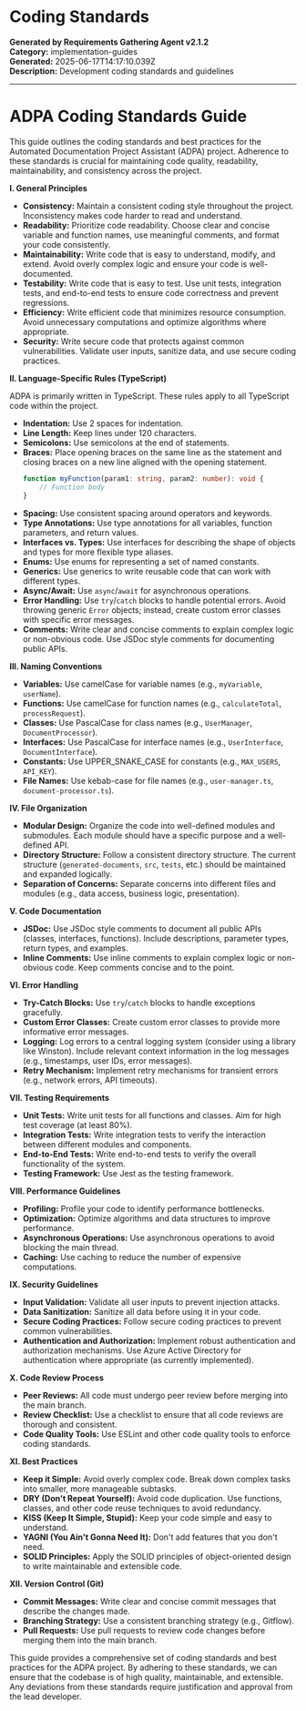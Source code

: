 # Coding Standards

**Generated by Requirements Gathering Agent v2.1.2**  
**Category:** implementation-guides  
**Generated:** 2025-06-17T14:17:10.039Z  
**Description:** Development coding standards and guidelines

---

# ADPA Coding Standards Guide

This guide outlines the coding standards and best practices for the Automated Documentation Project Assistant (ADPA) project.  Adherence to these standards is crucial for maintaining code quality, readability, maintainability, and consistency across the project.

**I. General Principles**

* **Consistency:** Maintain a consistent coding style throughout the project.  Inconsistency makes code harder to read and understand.
* **Readability:** Prioritize code readability.  Choose clear and concise variable and function names, use meaningful comments, and format your code consistently.
* **Maintainability:** Write code that is easy to understand, modify, and extend.  Avoid overly complex logic and ensure your code is well-documented.
* **Testability:** Write code that is easy to test.  Use unit tests, integration tests, and end-to-end tests to ensure code correctness and prevent regressions.
* **Efficiency:** Write efficient code that minimizes resource consumption.  Avoid unnecessary computations and optimize algorithms where appropriate.
* **Security:** Write secure code that protects against common vulnerabilities.  Validate user inputs, sanitize data, and use secure coding practices.


**II. Language-Specific Rules (TypeScript)**

ADPA is primarily written in TypeScript.  These rules apply to all TypeScript code within the project.

* **Indentation:** Use 2 spaces for indentation.
* **Line Length:** Keep lines under 120 characters.
* **Semicolons:** Use semicolons at the end of statements.
* **Braces:** Place opening braces on the same line as the statement and closing braces on a new line aligned with the opening statement.
    ```typescript
    function myFunction(param1: string, param2: number): void {
        // Function body
    }
    ```
* **Spacing:** Use consistent spacing around operators and keywords.
* **Type Annotations:** Use type annotations for all variables, function parameters, and return values.
* **Interfaces vs. Types:** Use interfaces for describing the shape of objects and types for more flexible type aliases.
* **Enums:** Use enums for representing a set of named constants.
* **Generics:** Use generics to write reusable code that can work with different types.
* **Async/Await:** Use `async`/`await` for asynchronous operations.
* **Error Handling:** Use `try`/`catch` blocks to handle potential errors.  Avoid throwing generic `Error` objects; instead, create custom error classes with specific error messages.
* **Comments:** Write clear and concise comments to explain complex logic or non-obvious code.  Use JSDoc style comments for documenting public APIs.

**III. Naming Conventions**

* **Variables:** Use camelCase for variable names (e.g., `myVariable`, `userName`).
* **Functions:** Use camelCase for function names (e.g., `calculateTotal`, `processRequest`).
* **Classes:** Use PascalCase for class names (e.g., `UserManager`, `DocumentProcessor`).
* **Interfaces:** Use PascalCase for interface names (e.g., `UserInterface`, `DocumentInterface`).
* **Constants:** Use UPPER_SNAKE_CASE for constants (e.g., `MAX_USERS`, `API_KEY`).
* **File Names:** Use kebab-case for file names (e.g., `user-manager.ts`, `document-processor.ts`).


**IV. File Organization**

* **Modular Design:** Organize the code into well-defined modules and submodules. Each module should have a specific purpose and a well-defined API.
* **Directory Structure:** Follow a consistent directory structure.  The current structure (`generated-documents`, `src`, `tests`, etc.) should be maintained and expanded logically.
* **Separation of Concerns:** Separate concerns into different files and modules (e.g., data access, business logic, presentation).


**V. Code Documentation**

* **JSDoc:** Use JSDoc style comments to document all public APIs (classes, interfaces, functions).  Include descriptions, parameter types, return types, and examples.
* **Inline Comments:** Use inline comments to explain complex logic or non-obvious code.  Keep comments concise and to the point.


**VI. Error Handling**

* **Try-Catch Blocks:** Use `try`/`catch` blocks to handle exceptions gracefully.
* **Custom Error Classes:** Create custom error classes to provide more informative error messages.
* **Logging:** Log errors to a central logging system (consider using a library like Winston).  Include relevant context information in the log messages (e.g., timestamps, user IDs, error messages).
* **Retry Mechanism:** Implement retry mechanisms for transient errors (e.g., network errors, API timeouts).


**VII. Testing Requirements**

* **Unit Tests:** Write unit tests for all functions and classes.  Aim for high test coverage (at least 80%).
* **Integration Tests:** Write integration tests to verify the interaction between different modules and components.
* **End-to-End Tests:** Write end-to-end tests to verify the overall functionality of the system.
* **Testing Framework:** Use Jest as the testing framework.


**VIII. Performance Guidelines**

* **Profiling:** Profile your code to identify performance bottlenecks.
* **Optimization:** Optimize algorithms and data structures to improve performance.
* **Asynchronous Operations:** Use asynchronous operations to avoid blocking the main thread.
* **Caching:** Use caching to reduce the number of expensive computations.


**IX. Security Guidelines**

* **Input Validation:** Validate all user inputs to prevent injection attacks.
* **Data Sanitization:** Sanitize all data before using it in your code.
* **Secure Coding Practices:** Follow secure coding practices to prevent common vulnerabilities.
* **Authentication and Authorization:** Implement robust authentication and authorization mechanisms.  Use Azure Active Directory for authentication where appropriate (as currently implemented).


**X. Code Review Process**

* **Peer Reviews:** All code must undergo peer review before merging into the main branch.
* **Review Checklist:** Use a checklist to ensure that all code reviews are thorough and consistent.
* **Code Quality Tools:** Use ESLint and other code quality tools to enforce coding standards.


**XI. Best Practices**

* **Keep it Simple:** Avoid overly complex code.  Break down complex tasks into smaller, more manageable subtasks.
* **DRY (Don't Repeat Yourself):** Avoid code duplication.  Use functions, classes, and other code reuse techniques to avoid redundancy.
* **KISS (Keep It Simple, Stupid):** Keep your code simple and easy to understand.
* **YAGNI (You Ain't Gonna Need It):** Don't add features that you don't need.
* **SOLID Principles:** Apply the SOLID principles of object-oriented design to write maintainable and extensible code.


**XII. Version Control (Git)**

* **Commit Messages:** Write clear and concise commit messages that describe the changes made.
* **Branching Strategy:** Use a consistent branching strategy (e.g., Gitflow).
* **Pull Requests:** Use pull requests to review code changes before merging them into the main branch.


This guide provides a comprehensive set of coding standards and best practices for the ADPA project.  By adhering to these standards, we can ensure that the codebase is of high quality, maintainable, and extensible.  Any deviations from these standards require justification and approval from the lead developer.
